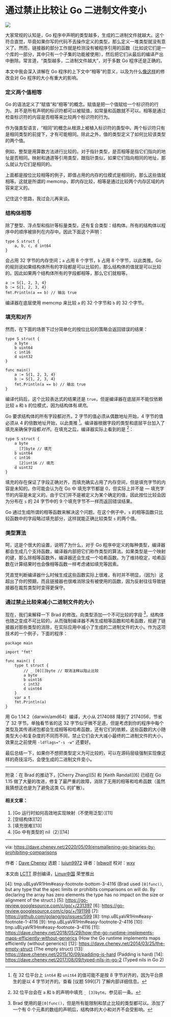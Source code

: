 [#]: collector: (lujun9972)
[#]: translator: (lxbwolf)
[#]: reviewer: (wxy)
[#]: publisher: (wxy)
[#]: url: (https://linux.cn/article-12238-1.html)
[#]: subject: (Ensmallening Go binaries by prohibiting comparisons)
[#]: via: (https://dave.cheney.net/2020/05/09/ensmallening-go-binaries-by-prohibiting-comparisons)
[#]: author: (Dave Cheney https://dave.cheney.net/author/davecheney)

通过禁止比较让 Go 二进制文件变小
======

![](https://img.linux.net.cn/data/attachment/album/202005/22/101617lcha7vvqzhh7d565.jpg)

大家常规的认知是，Go 程序中声明的类型越多，生成的二进制文件就越大。这个符合直觉，毕竟如果你写的代码不去操作定义的类型，那么定义一堆类型就没有意义了。然而，链接器的部分工作就是检测没有被程序引用的函数（比如说它们是一个库的一部分，其中只有一个子集的功能被使用），然后把它们从最后的编译产出中删除。常言道，“类型越多，二进制文件越大”，对于多数 Go 程序还是正确的。

本文中我会深入讲解在 Go 程序的上下文中“相等”的意义，以及为什么[像这样][1]的修改会对 Go 程序的大小有重大的影响。

### 定义两个值相等

Go 的语法定义了“赋值”和“相等”的概念。赋值是把一个值赋给一个标识符的行为。并不是所有声明的标识符都可以被赋值，如常量和函数就不可以。相等是通过检查标识符的内容是否相等来比较两个标识符的行为。

作为强类型语言，“相同”的概念从根源上被植入标识符的类型中。两个标识符只有是相同类型的前提下，才有可能相同。除此之外，值的类型定义了如何比较该类型的两个值。

例如，整型是用算数方法进行比较的。对于指针类型，是否相等是指它们指向的地址是否相同。映射和通道等引用类型，跟指针类似，如果它们指向相同的地址，那么就认为它们是相同的。

上面都是按位比较相等的例子，即值占用的内存的位模式是相同的，那么这些值就相等。这就是所谓的 memcmp，即内存比较，相等是通过比较两个内存区域的内容来定义的。

记住这个思路，我过会儿再来谈。

### 结构体相等

除了整型、浮点型和指针等标量类型，还有复合类型：结构体。所有的结构体以程序中的顺序被排列在内存中。因此下面这个声明：

```
type S struct {
    a, b, c, d int64
}
```

会占用 32 字节的内存空间；`a` 占用 8 个字节，`b` 占用 8 个字节，以此类推。Go 的规则说如果结构体所有的字段都是可以比较的，那么结构体的值就是可以比较的。因此如果两个结构体所有的字段都相等，那么它们就相等。

```
a := S{1, 2, 3, 4}
b := S{1, 2, 3, 4}
fmt.Println(a == b) // 输出 true
```

编译器在底层使用 memcmp 来比较 `a` 的 32 个字节和 `b` 的 32 个字节。

### 填充和对齐

然而，在下面的场景下过分简单化的按位比较的策略会返回错误的结果：

```
type S struct {
    a byte
    b uint64
    c int16
    d uint32
}

func main()
    a := S{1, 2, 3, 4}
    b := S{1, 2, 3, 4}
    fmt.Println(a == b) // 输出 true
}
```

编译代码后，这个比较表达式的结果还是 `true`，但是编译器在底层并不能仅依赖比较 `a` 和 `b` 的位模式，因为结构体有*填充*。

Go 要求结构体的所有字段都对齐。2 字节的值必须从偶数地址开始，4 字节的值必须从 4 的倍数地址开始，以此类推 [^1]。编译器根据字段的类型和底层平台加入了填充来确保字段都*对齐*。在填充之后，编译器实际上看到的是 [^2]：

```
type S struct {
    a byte
    _ [7]byte // 填充
    b uint64
    c int16
    _ [2]int16 // 填充
    d uint32
}
```

填充的存在保证了字段正确对齐，而填充确实占用了内存空间，但是填充字节的内容是未知的。你可能会认为在 Go 中 填充字节都是 0，但实际上并不是 — 填充字节的内容是未定义的。由于它们并不是被定义为某个确定的值，因此按位比较会因为分布在 `s` 的 24 字节中的 9 个填充字节不一样而返回错误结果。

Go 通过生成所谓的相等函数来解决这个问题。在这个例子中，`s` 的相等函数只比较函数中的字段略过填充部分，这样就能正确比较类型 `s` 的两个值。

### 类型算法

呵，这是个很大的设置，说明了为什么，对于 Go 程序中定义的每种类型，编译器都会生成几个支持函数，编译器内部把它们称作类型的算法。如果类型是一个映射的键，那么除相等函数外，编译器还会生成一个哈希函数。为了维持稳定，哈希函数在计算结果时也会像相等函数一样考虑诸如填充等因素。

凭直觉判断编译器什么时候生成这些函数实际上很难，有时并不明显，（因为）这超出了你的预期，而且链接器也很难消除没有被使用的函数，因为反射往往导致链接器在裁剪类型时变得更保守。

### 通过禁止比较来减小二进制文件的大小

现在，我们来解释一下 Brad 的修改。向类型添加一个不可比较的字段 [^3]，结构体也随之变成不可比较的，从而强制编译器不再生成相等函数和哈希函数，规避了链接器对那些类型的消除，在实际应用中减小了生成的二进制文件的大小。作为这项技术的一个例子，下面的程序：

```
package main

import "fmt"

func main() {
    type t struct {
        // _ [0][]byte // 取消注释以阻止比较
        a byte
        b uint16
        c int32
        d uint64
    }
    var a t
    fmt.Println(a)
}
```

用 Go 1.14.2（darwin/amd64）编译，大小从 2174088 降到了 2174056，节省了 32 字节。单独看节省的这 32 字节似乎微不足道，但是考虑到你的程序中每个类型及其传递闭包都会生成相等和哈希函数，还有它们的依赖，这些函数的大小随类型大小和复杂度的不同而不同，禁止它们会大大减小最终的二进制文件的大小，效果比之前使用 `-ldflags="-s -w"` 还要好。

最后总结一下，如果你不想把类型定义为可比较的，可以在源码层级强制实现像这样的奇技淫巧，会使生成的二进制文件变小。

* * *

附录：在 Brad 的推动下，[Cherry Zhang][5] 和 [Keith Randall][6] 已经在 Go 1.15 做了大量的改进，修复了最严重的故障，消除了无用的相等和哈希函数（虽然我猜想这也是为了避免这类 CL 的扩散）。

[^1]: 在 32 位平台上 `int64` 和 `unit64` 的值可能不是按 8 字节对齐的，因为平台原生的是以 4 字节对齐的。查看 [议题 599][7] 了解内部详细信息。
[^2]: 32 位平台会在 `a` 和 `b` 的声明中填充 `_ [3]byte`。参见前一条。
[^3]: Brad 使用的是`[0]func()`，但是所有能限制和禁止比较的类型都可以。添加了一个有 0 个元素的数组的声明后，结构体的大小和对齐不会受影响。

#### 相关文章：

  1. [Go 运行时如何高效地实现映射（不使用泛型）][11]
  2. [空结构体][12]
  3. [填充很难][13]
  4. [Go 中有类型的 nil（2）][14]

--------------------------------------------------------------------------------

via: https://dave.cheney.net/2020/05/09/ensmallening-go-binaries-by-prohibiting-comparisons

作者：[Dave Cheney][a]
选题：[lujun9972][b]
译者：[lxbwolf](https://github.com/lxbwolf)
校对：[wxy](https://github.com/wxy)

本文由 [LCTT](https://github.com/LCTT/TranslateProject) 原创编译，[Linux中国](https://linux.cn/) 荣誉推出

[a]: https://dave.cheney.net/author/davecheney
[b]: https://github.com/lujun9972
[1]: https://github.com/golang/net/commit/e0ff5e5a1de5b859e2d48a2830d7933b3ab5b75f
[2]: tmp.uBLyaVR1Hm#easy-footnote-bottom-1-4116 (On 32bit platforms <code>int64</code> and <code>uint64</code> values may not be 8 byte aligned as the natural alignment of the platform is 4 bytes. See <a href="https://github.com/golang/go/issues/599">issue 599</a> for the gory details.)
[3]: tmp.uBLyaVR1Hm#easy-footnote-bottom-2-4116 (32 bit platforms would see <code>_ [3]byte</code> padding between the declaration of <code>a</code> and <code>b</code>. See previous.)
[4]: tmp.uBLyaVR1Hm#easy-footnote-bottom-3-4116 (Brad used <code>[0]func()</code>, but any type that the spec limits or prohibits comparisons on will do. By declaring the array has zero elements the type has no impact on the size or alignment of the struct.)
[5]: https://go-review.googlesource.com/c/go/+/231397
[6]: https://go-review.googlesource.com/c/go/+/191198
[7]: https://github.com/golang/go/issues/599
[8]: tmp.uBLyaVR1Hm#easy-footnote-1-4116
[9]: tmp.uBLyaVR1Hm#easy-footnote-2-4116
[10]: tmp.uBLyaVR1Hm#easy-footnote-3-4116
[11]: https://dave.cheney.net/2018/05/29/how-the-go-runtime-implements-maps-efficiently-without-generics (How the Go runtime implements maps efficiently (without generics))
[12]: https://dave.cheney.net/2014/03/25/the-empty-struct (The empty struct)
[13]: https://dave.cheney.net/2015/10/09/padding-is-hard (Padding is hard)
[14]: https://dave.cheney.net/2017/08/09/typed-nils-in-go-2 (Typed nils in Go 2)
